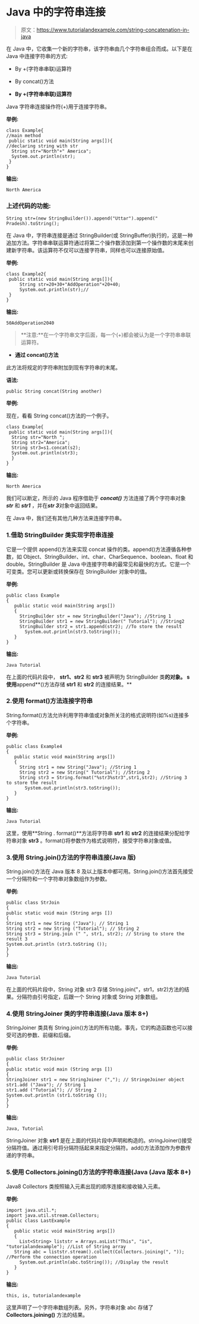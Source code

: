 # Java 中的字符串连接

> 原文：<https://www.tutorialandexample.com/string-concatenation-in-java>

在 Java 中，它收集一个新的字符串，该字符串由几个字符串组合而成。以下是在 Java 中连接字符串的方式:

*   By +(字符串串联)运算符
*   By concat()方法

*   **By +(字符串串联)运算符**

Java 字符串连接操作符(+)用于连接字符串。

**举例:**

```
class Example{  
//main method
 public static void main(String args[]){  
//declaring string with str 
  String str="North"+" America";  
  System.out.println(str);  
 }  
} 
```

**输出:**

```
North America
```

### 上述代码的功能:

```
String str=(new StringBuilder()).append("Uttar").append(" Pradesh).toString();  
```

在 Java 中，字符串连接是通过 StringBuilder(或 StringBuffer)执行的，这是一种追加方法。字符串串联运算符通过将第二个操作数添加到第一个操作数的末尾来创建新字符串。该运算符不仅可以连接字符串，同样也可以连接原始值。

**举例:**

```
class Example2{  
 public static void main(String args[]){  
     String str=20+30+"AddOperation"+20+40;  
     System.out.println(str);//
 }  
} 
```

**输出:**

```
50AddOperation2040
```

> **注意:**在一个字符串文字后面，每一个(+)都会被认为是一个字符串串联运算符。

*   **通过 concat()方法**

此方法将规定的字符串附加到现有字符串的末尾。

**语法:**

```
public String concat(String another)  
```

**举例:**

现在，看看 String concat()方法的一个例子。

```
class Example{  
 public static void main(String args[]){  
  String str="North ";  
  String str2="America";  
  String str3=s1.concat(s2);  
  System.out.println(str3);
  }  
} 
```

**输出:**

```
North America
```

我们可以断定，所示的 Java 程序借助于 ***concat()*** 方法连接了两个字符串对象 ***str*** 和 ***str1*** ，并在***str 3***对象中返回结果。

在 Java 中，我们还有其他几种方法来连接字符串。

### 1.借助 StringBuilder 类实现字符串连接

它是一个提供 append()方法来实现 concat 操作的类。append()方法遵循各种参数，如 Object、StringBuilder、int、char、CharSequence、boolean、float 和 double。StringBuilder 是 Java 中连接字符串的最常见和最快的方式。它是一个可变类。您可以更新或转换保存在 StringBuilder 对象中的值。

**举例:**

```
public class Example  
{  
   public static void main(String args[])  
   {  
     StringBuilder str = new StringBuilder("Java"); //String 1  
     StringBuilder str1 = new StringBuilder(" Tutorial"); //String2  
     StringBuilder str2 = str1.append(str2); //To store the result  
       System.out.println(str3.toString()); 
   }  
} 
```

**输出:**

```
Java Tutorial
```

在上面的代码片段中， **str1、str2** 和 **str3** 被声明为 StringBuilder 类**的对象。 **s** 使用**append**()方法存储 **str1** 和 **str2** 的连接结果。**

### 2.使用 format()方法连接字符串

String.format()方法允许利用字符串值或对象所关注的格式说明符(如%s)连接多个字符串。

**举例:**

```
public class Example4 
{  
   public static void main(String args[])  
   {  
     String str1 = new String("Java"); //String 1  
     String str2 = new String(" Tutorial"); //String 2  
     String str3 = String.format("%str3%str3",str1,str2); //String 3 to store the result  
       System.out.println(str3.toString());  
   }  
} 
```

**输出:**

```
Java Tutorial
```

这里，使用**String . format()**方法将字符串 **str1** 和 **str2** 的连接结果分配给字符串对象 **str3** 。format()将参数作为格式说明符，接受字符串对象或值。

### 3.使用 String.join()方法的字符串连接(Java 版)

String.join()方法在 Java 版本 8 及以上版本中都可用。String.join()方法首先接受一个分隔符和一个字符串对象数组作为参数。

**举例:**

```
public class StrJoin
{
public static void main (String args [])
{
String str1 = new String ("Java"); // String 1
String str2 = new String ("Tutorial"); // String 2
String str3 = String.join (" ", str1, str2); // String to store the result 3
System.out.println (str3.toString ());
}
}
```

**输出:**

```
Java Tutorial
```

在上面的代码片段中，String 对象 str3 存储 String.join("，str1，str2)方法的结果。分隔符由引号指定，后跟一个 String 对象或 String 对象数组。

### 4.使用 StringJoiner 类的字符串连接(Java 版本 8+)

StringJoiner 类具有 String.join()方法的所有功能。事先，它的构造函数也可以接受可选的参数、前缀和后缀。

**举例:**

```
public class StrJoiner
{
public static void main (String args [])
{
StringJoiner str1 = new StringJoiner (","); // StringeJoiner object
str1.add ("Java"); // String 1
str1.add ("Tutorial"); // String 2
System.out.println (str1.toString ());
}
} 
```

**输出:**

```
Java, Tutorial
```

StringJoiner 对象 **str1** 是在上面的代码片段中声明和构造的。stringJoiner()接受分隔符值。通过用引号将分隔符括起来来指定分隔符。add()方法添加作为参数传递的字符串。

### 5.使用 Collectors.joining()方法的字符串连接(Java (Java 版本 8+)

Java8 Collectors 类按照输入元素出现的顺序连接和接收输入元素。

**举例:**

```
import java.util.*;  
import java.util.stream.Collectors;  
public class LastExample
{  
   public static void main(String args[])  
   {  
     List<String> liststr = Arrays.asList("This", "is", "tutorialandexample"); //List of String array 
   String abc = liststr.stream().collect(Collectors.joining(", ")); //Perform the connection operation 
     System.out.println(abc.toString()); //Display the result  
   }  
} 
```

**输出:**

```
this, is, tutorialandexample
```

这里声明了一个字符串数组列表。另外，字符串对象 abc 存储了 **Collectors.joining()** 方法的结果。